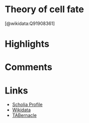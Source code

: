 
Theory of cell fate
===================
  
  [@wikidata:Q91908361]  

# Highlights

# Comments

# Links
  
 * [Scholia Profile](https://scholia.toolforge.org/work/Q91908361)  
 * [Wikidata](https://www.wikidata.org/wiki/Q91908361)  
 * [TABernacle](https://tabernacle.toolforge.org/?#/tab/manual/Q91908361/P921%3BP4510)  
